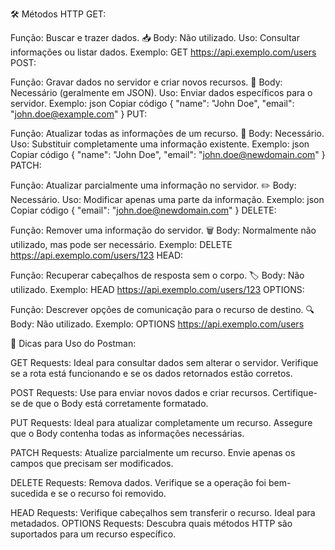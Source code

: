 🛠️ Métodos HTTP
GET:

Função: Buscar e trazer dados. 📥
Body: Não utilizado.
Uso: Consultar informações ou listar dados.
Exemplo: GET https://api.exemplo.com/users
POST:

Função: Gravar dados no servidor e criar novos recursos. 📝
Body: Necessário (geralmente em JSON).
Uso: Enviar dados específicos para o servidor.
Exemplo:
json
Copiar código
{
  "name": "John Doe",
  "email": "john.doe@example.com"
}
PUT:

Função: Atualizar todas as informações de um recurso. 🔄
Body: Necessário.
Uso: Substituir completamente uma informação existente.
Exemplo:
json
Copiar código
{
  "name": "John Doe",
  "email": "john.doe@newdomain.com"
}
PATCH:

Função: Atualizar parcialmente uma informação no servidor. ✏️
Body: Necessário.
Uso: Modificar apenas uma parte da informação.
Exemplo:
json
Copiar código
{
  "email": "john.doe@newdomain.com"
}
DELETE:

Função: Remover uma informação do servidor. 🗑️
Body: Normalmente não utilizado, mas pode ser necessário.
Exemplo: DELETE https://api.exemplo.com/users/123
HEAD:

Função: Recuperar cabeçalhos de resposta sem o corpo. 🏷️
Body: Não utilizado.
Exemplo: HEAD https://api.exemplo.com/users/123
OPTIONS:

Função: Descrever opções de comunicação para o recurso de destino. 🔍
Body: Não utilizado.
Exemplo: OPTIONS https://api.exemplo.com/users

🔧 Dicas para Uso do Postman:

GET Requests: Ideal para consultar dados sem alterar o servidor. Verifique se a rota está funcionando e se os dados retornados estão corretos.

POST Requests: Use para enviar novos dados e criar recursos. Certifique-se de que o Body está corretamente formatado.

PUT Requests: Ideal para atualizar completamente um recurso. Assegure que o Body contenha todas as informações necessárias.

PATCH Requests: Atualize parcialmente um recurso. Envie apenas os campos que precisam ser modificados.

DELETE Requests: Remova dados. Verifique se a operação foi bem-sucedida e se o recurso foi removido.

HEAD Requests: Verifique cabeçalhos sem transferir o recurso. Ideal para metadados.
OPTIONS Requests: Descubra quais métodos HTTP são suportados para um recurso específico.
